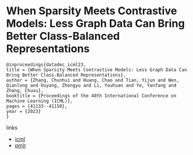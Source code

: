 # When Sparsity Meets Contrastive Models: Less Graph Data Can Bring Better Class-Balanced Representations

```
@inproceedings{datadec_icml23,
title = {When Sparsity Meets Contrastive Models: Less Graph Data Can Bring Better Class-Balanced Representations},
author = {Zhang, Chunhui and Huang, Chao and Tian, Yijun and Wen, Qianlong and Ouyang, Zhongyu and Li, Youhuan and Ye, Yanfang and Zhang, Chuxu},
booktitle = {Proceedings of the 40th International Conference on Machine Learning (ICML)},
pages = {41133--41150},
year = {2023}
}
```

links
- [icml](https://icml.cc/Conferences/2023/Schedule?showEvent=24402)
- [pmlr](https://proceedings.mlr.press/v202/zhang23o.html)
